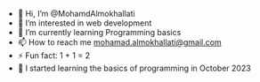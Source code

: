 - 👋 Hi, I’m @MohamdAlmokhallati
- 👀 I’m interested in web development
- 🌱 I’m currently learning Programming basics
- 📫 How to reach me mohamad.almokhallati@gmail.com
- ⚡ Fun fact: 1 + 1 = 2
- 🦔 I started learning the basics of programming in October 2023

<!---
MohamdAlmokhallati/MohamdAlmokhallati is a ✨ special ✨ repository because its `README.md` (this file) appears on your GitHub profile.
You can click the Preview link to take a look at your changes.
--->
